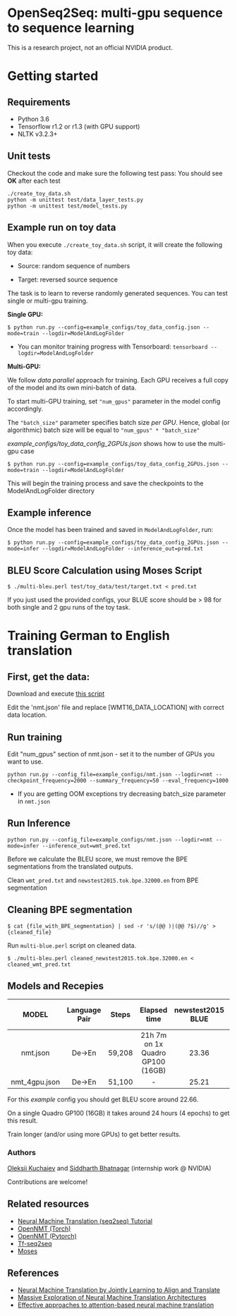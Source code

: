 # OpenSeq2Seq: multi-gpu sequence to sequence learning
This is a research project, not an official NVIDIA product.

# Getting started

## Requirements
* Python 3.6
* Tensorflow r1.2 or r1.3 (with GPU support)
* NLTK v3.2.3+

## Unit tests
Checkout the code and make sure the following test pass:
You should see **OK** after each test
```
./create_toy_data.sh
python -m unittest test/data_layer_tests.py
python -m unittest test/model_tests.py
```

## Example run on toy data
When you execute ```./create_toy_data.sh``` script, it will create the following toy data:

* Source: random sequence of numbers

* Target: reversed source sequence

The task is to learn to reverse randomly generated sequences. You can test single or multi-gpu training.

**Single GPU:**
```
$ python run.py --config=example_configs/toy_data_config.json --mode=train --logdir=ModelAndLogFolder
```
* You can monitor training progress with Tensorboard: ```tensorboard --logdir=ModelAndLogFolder```


**Multi-GPU:**

We follow *data parallel* approach for training. Each GPU receives a full copy of the model and its own mini-batch of data.

To start multi-GPU training, set ```"num_gpus"``` parameter in the model config accordingly.

The ```"batch_size"``` parameter specifies batch size *per GPU*. Hence, global (or algorithmic) batch size will be equal to ```"num_gpus" * "batch_size"```

*example_configs/toy_data_config_2GPUs.json* shows how to use the multi-gpu case

```
$ python run.py --config=example_configs/toy_data_config_2GPUs.json --mode=train --logdir=ModelAndLogFolder
```

This will begin the training process and save the checkpoints to the ModelAndLogFolder directory

## Example inference
Once the model has been trained and saved in ``ModelAndLogFolder``, run:
```
$ python run.py --config=example_configs/toy_data_config_2GPUs.json --mode=infer --logdir=ModelAndLogFolder --inference_out=pred.txt
```

## BLEU Score Calculation using Moses Script
```
$ ./multi-bleu.perl test/toy_data/test/target.txt < pred.txt
```
If you just used the provided configs, your BLUE score should be > 98 for both single and 2 gpu runs of the toy task.

# Training German to English translation

## First, get the data:
Download and execute [this script](https://github.com/google/seq2seq/blob/master/bin/data/wmt16_en_de.sh)

Edit the 'nmt.json' file and replace [WMT16_DATA_LOCATION] with correct data location.

## Run training
Edit "num_gpus" section of nmt.json - set it to the number of GPUs you want to use.
```
python run.py --config_file=example_configs/nmt.json --logdir=nmt --checkpoint_frequency=2000 --summary_frequency=50 --eval_frequency=1000
```
* If you are getting OOM exceptions try decreasing batch_size parameter in ```nmt.json```

## Run Inference
```
python run.py --config_file=example_configs/nmt.json --logdir=nmt --mode=infer --inference_out=wmt_pred.txt
```

Before we calculate the BLEU score, we must remove the BPE segmentations from the translated outputs.

Clean ```wmt_pred.txt``` and ```newstest2015.tok.bpe.32000.en``` from BPE segmentation

## Cleaning BPE segmentation
```
$ cat {file_with_BPE_segmentation} | sed -r 's/(@@ )|(@@ ?$)//g' > {cleaned_file}
```

Run ```multi-blue.perl``` script on cleaned data.
```
$ ./multi-bleu.perl cleaned_newstest2015.tok.bpe.32000.en < cleaned_wmt_pred.txt
```

## Models and Recepies
| MODEL          | Language Pair | Steps  | Elapsed time | newstest2015 BLUE | Pre-trained model |
|:--------------:|:--:|:-------------:|:---: |:---: |:---: |
| nmt.json       | De->En |    59,208    |  21h 7m on 1x Quadro GP100 (16GB) | 23.36    | |
| nmt_4gpu.json  | De->En |    51,100    | - |  25.21   | [Download](https://drive.google.com/file/d/0B8NYpqxq57n7YUhHRlY4Y09ud00/view?usp=sharing)|


For this *example* config you should get BLEU score around 22.66.

On a single Quadro GP100 (16GB) it takes around 24 hours (4 epochs) to get this result.

Train longer (and/or using more GPUs) to get better results.

### Authors
[Oleksii Kuchaiev](https://github.com/okuchaiev) and [Siddharth Bhatnagar](https://github.com/siddharthbhatnagar) (internship work @ NVIDIA)

Contributions are welcome!

## Related resources
* [Neural Machine Translation (seq2seq) Tutorial](https://github.com/tensorflow/nmt)
* [OpenNMT (Torch)](http://opennmt.net/)
* [OpenNMT (Pytorch)](https://github.com/OpenNMT/OpenNMT-py)
* [Tf-seq2seq](https://github.com/google/seq2seq)
* [Moses](http://www.statmt.org/moses/)

## References
* [Neural Machine Translation by Jointly Learning to Align and Translate](https://arxiv.org/abs/1409.0473)
* [Massive Exploration of Neural Machine Translation Architectures](https://arxiv.org/abs/1703.03906)
* [Effective approaches to attention-based neural machine translation](https://arxiv.org/abs/1508.04025)
